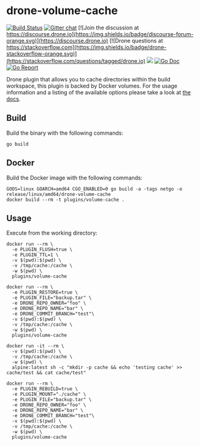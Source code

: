 # drone-volume-cache

[![Build Status](http://cloud.drone.io/api/badges/drone-plugins/drone-volume-cache/status.svg)](http://cloud.drone.io/drone-plugins/drone-volume-cache)
[![Gitter chat](https://badges.gitter.im/drone/drone.png)](https://gitter.im/drone/drone)
[![Join the discussion at https://discourse.drone.io](https://img.shields.io/badge/discourse-forum-orange.svg)](https://discourse.drone.io)
[![Drone questions at https://stackoverflow.com](https://img.shields.io/badge/drone-stackoverflow-orange.svg)](https://stackoverflow.com/questions/tagged/drone.io)
[![](https://images.microbadger.com/badges/image/plugins/volume-cache.svg)](https://microbadger.com/images/plugins/volume-cache "Get your own image badge on microbadger.com")
[![Go Doc](https://godoc.org/github.com/drone-plugins/drone-volume-cache?status.svg)](http://godoc.org/github.com/drone-plugins/drone-volume-cache)
[![Go Report](https://goreportcard.com/badge/github.com/drone-plugins/drone-volume-cache)](https://goreportcard.com/report/github.com/drone-plugins/drone-volume-cache)

Drone plugin that allows you to cache directories within the build workspace, this plugin is backed by Docker volumes. For the usage information and a listing of the available options please take a look at [the docs](https://plugins.drone.io/plugins/volume-cache).

## Build

Build the binary with the following commands:

```
go build
```

## Docker

Build the Docker image with the following commands:

```
GOOS=linux GOARCH=amd64 CGO_ENABLED=0 go build -a -tags netgo -o release/linux/amd64/drone-volume-cache
docker build --rm -t plugins/volume-cache .
```

## Usage

Execute from the working directory:

```
docker run --rm \
  -e PLUGIN_FLUSH=true \
  -e PLUGIN_TTL=1 \
  -v $(pwd):$(pwd) \
  -v /tmp/cache:/cache \
  -w $(pwd) \
  plugins/volume-cache

docker run --rm \
  -e PLUGIN_RESTORE=true \
  -e PLUGIN_FILE="backup.tar" \
  -e DRONE_REPO_OWNER="foo" \
  -e DRONE_REPO_NAME="bar" \
  -e DRONE_COMMIT_BRANCH="test"\
  -v $(pwd):$(pwd) \
  -v /tmp/cache:/cache \
  -w $(pwd) \
  plugins/volume-cache

docker run -it --rm \
  -v $(pwd):$(pwd) \
  -v /tmp/cache:/cache \
  -w $(pwd) \
  alpine:latest sh -c "mkdir -p cache && echo 'testing cache' >> cache/test && cat cache/test"

docker run --rm \
  -e PLUGIN_REBUILD=true \
  -e PLUGIN_MOUNT="./cache" \
  -e PLUGIN_FILE="backup.tar" \
  -e DRONE_REPO_OWNER="foo" \
  -e DRONE_REPO_NAME="bar" \
  -e DRONE_COMMIT_BRANCH="test"\
  -v $(pwd):$(pwd) \
  -v /tmp/cache:/cache \
  -w $(pwd) \
  plugins/volume-cache
```
